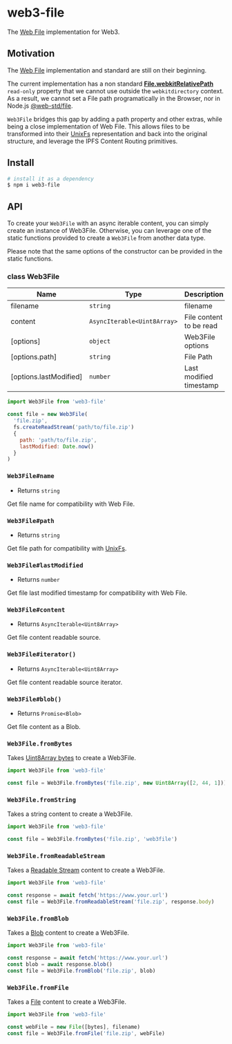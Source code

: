 # web3-file

The [Web File](https://developer.mozilla.org/en-US/docs/Web/API/File) implementation for Web3.

## Motivation

The [Web File](https://developer.mozilla.org/en-US/docs/Web/API/File) implementation and standard are still on their beginning.

The current implementation has a non standard [**File.webkitRelativePath**](https://developer.mozilla.org/en-US/docs/Web/API/File/webkitRelativePath) `read-only` property that we cannot use outside the `webkitdirectory` context. As a result, we cannot set a File path programatically in the Browser, nor in Node.js [@web-std/file](https://github.com/web-std/io/tree/main/file).

`Web3File` bridges this gap by adding a path property and other extras, while being a close implementation of Web File. This allows 
files to be transformed into their [UnixFs](https://github.com/ipfs/specs/blob/master/UNIXFS.md) representation and back into the original structure, and leverage the IPFS Content Routing primitives.

## Install

```sh
# install it as a dependency
$ npm i web3-file
```

## API

To create your `Web3File` with an async iterable content, you can simply create an instance of Web3File. Otherwise, you can leverage one of the static functions provided to create a `Web3File` from another data type.

Please note that the same options of the constructor can be provided in the static functions.

### class Web3File

| Name | Type | Description |
|------|------|-------------|
| filename | `string` | filename |
| content | `AsyncIterable<Uint8Array>` | File content to be read |
| [options] | `object` | Web3File options |
| [options.path] | `string` | File Path |
| [options.lastModified] | `number` | Last modified timestamp |

```js
import Web3File from 'web3-file'

const file = new Web3File(
  'file.zip',
  fs.createReadStream('path/to/file.zip')
  {
    path: 'path/to/file.zip',
    lastModified: Date.now()
  }
)
```

### `Web3File#name`

- Returns `string`

Get file name for compatibility with Web File.

### `Web3File#path`

- Returns `string`

Get file path for compatibility with [UnixFs](https://github.com/ipfs/specs/blob/master/UNIXFS.md).

### `Web3File#lastModified`

- Returns `number`

Get file last modified timestamp for compatibility with Web File.

### `Web3File#content`

- Returns `AsyncIterable<Uint8Array>`

Get file content readable source.

### `Web3File#iterator()`

- Returns `AsyncIterable<Uint8Array>`

Get file content readable source iterator.

### `Web3File#blob()`

- Returns `Promise<Blob>`

Get file content as a Blob.

### `Web3File.fromBytes`

Takes [Uint8Array bytes](https://developer.mozilla.org/en-US/docs/Web/JavaScript/Reference/Global_Objects/Uint8Array) to create a Web3File.

```js
import Web3File from 'web3-file'

const file = Web3File.fromBytes('file.zip', new Uint8Array([2, 44, 1]))
```

### `Web3File.fromString`

Takes a string content to create a Web3File.

```js
import Web3File from 'web3-file'

const file = Web3File.fromBytes('file.zip', 'web3file')
```

### `Web3File.fromReadableStream`

Takes a [Readable Stream](https://developer.mozilla.org/en-US/docs/Web/API/ReadableStream) content to create a Web3File.

```js
import Web3File from 'web3-file'

const response = await fetch('https://www.your.url')
const file = Web3File.fromReadableStream('file.zip', response.body)
```

### `Web3File.fromBlob`

Takes a [Blob](https://developer.mozilla.org/en-US/docs/Web/API/Blob) content to create a Web3File.

```js
import Web3File from 'web3-file'

const response = await fetch('https://www.your.url')
const blob = await response.blob()
const file = Web3File.fromBlob('file.zip', blob)
```

### `Web3File.fromFile`

Takes a [File](https://developer.mozilla.org/en-US/docs/Web/API/File) content to create a Web3File.

```js
import Web3File from 'web3-file'

const webFile = new File([bytes], filename)
const file = Web3File.fromFile('file.zip', webFile)
```
